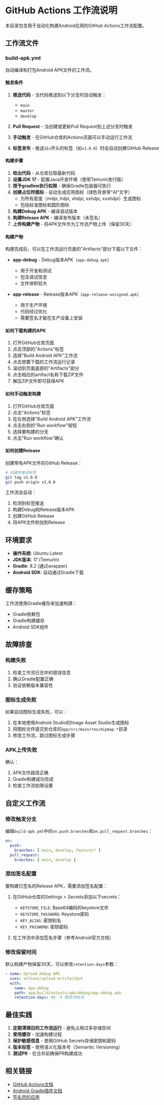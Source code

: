 # GitHub Actions 工作流说明

本目录包含用于自动化构建Android应用的GitHub Actions工作流配置。

## 工作流文件

### build-apk.yml

自动编译和打包Android APK文件的工作流。

#### 触发条件

1. **推送代码** - 当代码推送到以下分支时自动触发：
   - `main`
   - `master`
   - `develop`

2. **Pull Request** - 当创建或更新Pull Request到上述分支时触发

3. **手动触发** - 在GitHub仓库的Actions页面可以手动运行工作流

4. **标签发布** - 推送以`v`开头的标签（如`v1.0.0`）时会自动创建GitHub Release

#### 构建步骤

1. **检出代码** - 从仓库拉取最新代码
2. **设置JDK 17** - 配置Java开发环境（使用Temurin发行版）
3. **授予gradlew执行权限** - 确保Gradle包装器可执行
4. **创建占位符图标** - 自动生成应用图标（绿色背景带"AI"文字）
   - 为所有密度（mdpi, hdpi, xhdpi, xxhdpi, xxxhdpi）生成图标
   - 包括标准图标和圆形图标
5. **构建Debug APK** - 编译调试版本
6. **构建Release APK** - 编译发布版本（未签名）
7. **上传构建产物** - 将APK文件作为工作流产物上传（保留30天）

#### 构建产物

构建完成后，可以在工作流运行页面的"Artifacts"部分下载以下文件：

- **app-debug** - Debug版本APK（`app-debug.apk`）
  - 用于开发和测试
  - 包含调试信息
  - 文件体积较大

- **app-release** - Release版本APK（`app-release-unsigned.apk`）
  - 用于生产环境
  - 代码经过优化
  - 需要签名才能在生产设备上安装

#### 如何下载构建的APK

1. 打开GitHub仓库页面
2. 点击顶部的"Actions"标签
3. 选择"Build Android APK"工作流
4. 点击想要下载的工作流运行记录
5. 滚动到页面底部的"Artifacts"部分
6. 点击相应的artifact名称下载ZIP文件
7. 解压ZIP文件即可获得APK

#### 如何手动触发构建

1. 打开GitHub仓库页面
2. 点击"Actions"标签
3. 在左侧选择"Build Android APK"工作流
4. 点击右侧的"Run workflow"按钮
5. 选择要构建的分支
6. 点击"Run workflow"确认

#### 如何创建Release

创建带有APK文件的GitHub Release：

```bash
# 创建并推送标签
git tag v1.0.0
git push origin v1.0.0
```

工作流会自动：
1. 检测到标签推送
2. 构建Debug和Release版本APK
3. 创建GitHub Release
4. 将APK文件附加到Release

## 环境要求

- **操作系统**: Ubuntu Latest
- **JDK版本**: 17 (Temurin)
- **Gradle**: 8.2 (通过wrapper)
- **Android SDK**: 自动通过Gradle下载

## 缓存策略

工作流使用Gradle缓存来加速构建：
- Gradle依赖包
- Gradle构建缓存
- Android SDK组件

## 故障排查

### 构建失败

1. 检查工作流日志中的错误信息
2. 确认Gradle配置正确
3. 验证依赖版本兼容性

### 图标生成失败

如果自动图标生成失败，可以：
1. 在本地使用Android Studio的Image Asset Studio生成图标
2. 将图标文件提交到仓库的`app/src/main/res/mipmap-*`目录
3. 修改工作流，跳过图标生成步骤

### APK上传失败

确认：
1. APK文件路径正确
2. Gradle构建成功完成
3. 检查工作流权限设置

## 自定义工作流

### 修改触发分支

编辑`build-apk.yml`中的`on.push.branches`和`on.pull_request.branches`：

```yaml
on:
  push:
    branches: [ main, develop, feature/* ]
  pull_request:
    branches: [ main, develop ]
```

### 添加签名配置

要构建已签名的Release APK，需要添加签名配置：

1. 在GitHub仓库的Settings > Secrets添加以下secrets：
   - `KEYSTORE_FILE`: Base64编码的keystore文件
   - `KEYSTORE_PASSWORD`: Keystore密码
   - `KEY_ALIAS`: 密钥别名
   - `KEY_PASSWORD`: 密钥密码

2. 在工作流中添加签名步骤（参考Android官方文档）

### 修改保留时间

默认构建产物保留30天，可以修改`retention-days`参数：

```yaml
- name: Upload Debug APK
  uses: actions/upload-artifact@v4
  with:
    name: app-debug
    path: app/build/outputs/apk/debug/app-debug.apk
    retention-days: 90  # 修改为90天
```

## 最佳实践

1. **定期清理旧的工作流运行** - 避免占用过多存储空间
2. **使用缓存** - 加速构建过程
3. **保护敏感信息** - 使用GitHub Secrets存储密钥和密码
4. **版本标签** - 使用语义化版本号（Semantic Versioning）
5. **测试PR** - 在合并前确保PR构建成功

## 相关链接

- [GitHub Actions文档](https://docs.github.com/en/actions)
- [Android Gradle插件文档](https://developer.android.com/studio/build)
- [签名您的应用](https://developer.android.com/studio/publish/app-signing)
